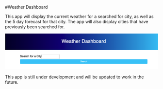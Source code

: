 #Weather Dashboard

This app will display the current weather for a searched for city, as well as the 5 day forecast for that city. The app will also display cities that have previously been searched for. 

![screen shot](assets/Homepage.png)

This app is still under development and will be updated to work in the future.